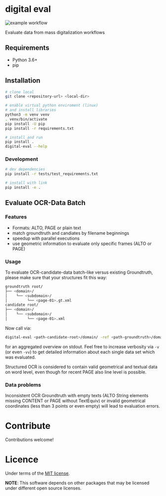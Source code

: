 # digital eval

![example workflow](https://github.com/ulb-sachsen-anhalt/digital-eval/actions/workflows/python-app.yml/badge.svg)

Evaluate data from mass digitalization workflows

## Requirements

* Python 3.6+
* pip

## Installation

```bash
# clone local
git clone <repository-url> <local-dir>

# enable virtual python enviroment (linux)
# and install libraries
python3 -m venv venv
. venv/bin/activate
pip install -U pip
pip install -r requirements.txt

# install and run
pip install .
digital-eval --help
```

### Development

```bash
# dev dependencies
pip install -r tests/test_requirements.txt

# install with link
pip install -e .
```

## Evaluate OCR-Data Batch

### Features

* Formats: ALTO, PAGE or plain text
* match groundtruth and candiates by filename beginnings
* speedup with parallel executions
* use geometric information to evaluate only specific frames (ALTO or PAGE)

### Usage

To evaluate OCR-candidate-data batch-like versus existing Groundtruth, please make sure that your structures fit this way:

```bash
groundtruth root/
├── <domain>/ 
│    └── <subdomain>/
│         └── <page-01>.gt.xml
candidate root/
├── <domain>/ 
│    └── <subdomain>/
│         └── <page-01>.xml
```

Now call via: 

```bash
digital-eval <path-candidate-root>/domain/ -ref <path-groundtruth>/domain/
```

for an aggregated overview on stdout. Feel free to increase verbosity via `-v` (or even `-vv`) to get detailed information about each single data set which was evaluated.

Structured OCR is considered to contain valid geometrical and textual data on word level, even though for recent PAGE also line level is possible.

### Data problems  

Inconsistent OCR Groundtruth with empty texts (ALTO String elements missing CONTENT or PAGE without TextEquiv) or invalid geometrical coordinates (less than 3 points or even empty) will lead to evaluation errors.


# Contribute

Contributions welcome!

# Licence

Under terms of the [MIT license](https://opensource.org/licenses/MIT).

**NOTE**: This software depends on other packages that may be licensed under different open source licenses.
